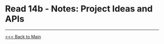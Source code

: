 # Read 14b - Notes: Project Ideas and APIs


***
[<<< Back to Main](https://sangmlee76.github.io/reading-notes/)